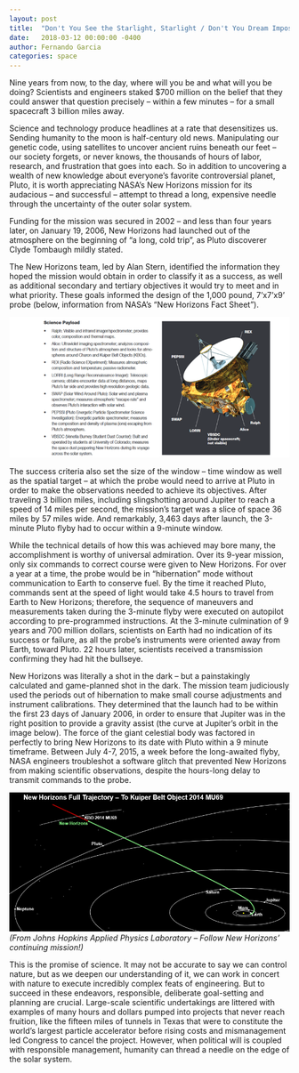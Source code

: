 ```yaml
---
layout: post
title:  "Don't You See the Starlight, Starlight / Don't You Dream Impossible Things"
date:   2018-03-12 00:00:00 -0400
author: Fernando Garcia
categories: space
---
```


Nine years from now, to the day, where will you be and what will you be doing? Scientists and engineers staked $700 million on the belief that they could answer that question precisely – within a few minutes – for a small spacecraft 3 billion miles away.
<!--more-->
Science and technology produce headlines at a rate that desensitizes us. Sending humanity to the moon is half-century old news. Manipulating our genetic code, using satellites to uncover ancient ruins beneath our feet – our society forgets, or never knows, the thousands of hours of labor, research, and frustration that goes into each. So in addition to uncovering a wealth of new knowledge about everyone’s favorite controversial planet, Pluto, it is worth appreciating NASA’s New Horizons mission for its audacious – and successful – attempt to thread a long, expensive needle through the uncertainty of the outer solar system.

Funding for the mission was secured in 2002 – and less than four years later, on January 19, 2006, New Horizons had launched out of the atmosphere on the beginning of “a long, cold trip”, as Pluto discoverer Clyde Tombaugh mildly stated.

The New Horizons team, led by Alan Stern, identified the information they hoped the mission would obtain in order to classify it as a success, as well as additional secondary and tertiary objectives it would try to meet and in what priority. These goals informed the design of the 1,000 pound, 7’x7’x9’ probe (below, information from NASA’s “New Horizons Fact Sheet”).

![New Horizon Fact Sheet](/images/newhorizonfactsheet.png)

The success criteria also set the size of the window – time window as well as the spatial target – at which the probe would need to arrive at Pluto in order to make the observations needed to achieve its objectives. After traveling 3 billion miles, including slingshotting around Jupiter to reach a speed of 14 miles per second, the mission’s target was a slice of space 36 miles by 57 miles wide. And remarkably, 3,463 days after launch, the 3-minute Pluto flyby had to occur within a 9-minute window.

While the technical details of how this was achieved may bore many, the accomplishment is worthy of universal admiration. Over its 9-year mission, only six commands to correct course were given to New Horizons. For over a year at a time, the probe would be in “hibernation” mode without communication to Earth to conserve fuel. By the time it reached Pluto, commands sent at the speed of light would take 4.5 hours to travel from Earth to New Horizons; therefore, the sequence of maneuvers and measurements taken during the 3-minute flyby were executed on autopilot according to pre-programmed instructions. At the 3-minute culmination of 9 years and 700 million dollars, scientists on Earth had no indication of its success or failure, as all the probe’s instruments were oriented away from Earth, toward Pluto. 22 hours later, scientists received a transmission confirming they had hit the bullseye.

New Horizons was literally a shot in the dark – but a painstakingly calculated and game-planned shot in the dark. The mission team judiciously used the periods out of hibernation to make small course adjustments and instrument calibrations. They determined that the launch had to be within the first 23 days of January 2006, in order to ensure that Jupiter was in the right position to provide a gravity assist (the curve at Jupiter’s orbit in the image below). The force of the giant celestial body was factored in perfectly to bring New Horizons to its date with Pluto within a 9 minute timeframe. Between July 4-7, 2015, a week before the long-awaited flyby, NASA engineers troubleshot a software glitch that prevented New Horizons from making scientific observations, despite the hours-long delay to transmit commands to the probe.

![New Horizons Mission](/images/newhorizonsmission.png)
*(From Johns Hopkins Applied Physics Laboratory – Follow New Horizons’ continuing mission!)*

This is the promise of science. It may not be accurate to say we can control nature, but as we deepen our understanding of it, we can work in concert with nature to execute incredibly complex feats of engineering. But to succeed in these endeavors, responsible, deliberate goal-setting and planning are crucial.  Large-scale scientific undertakings are littered with examples of many hours and dollars pumped into projects that never reach fruition, like the fifteen miles of tunnels in Texas that were to constitute the world’s largest particle accelerator before rising costs and mismanagement led Congress to cancel the project. However, when political will is coupled with responsible management, humanity can thread a needle on the edge of the solar system.
